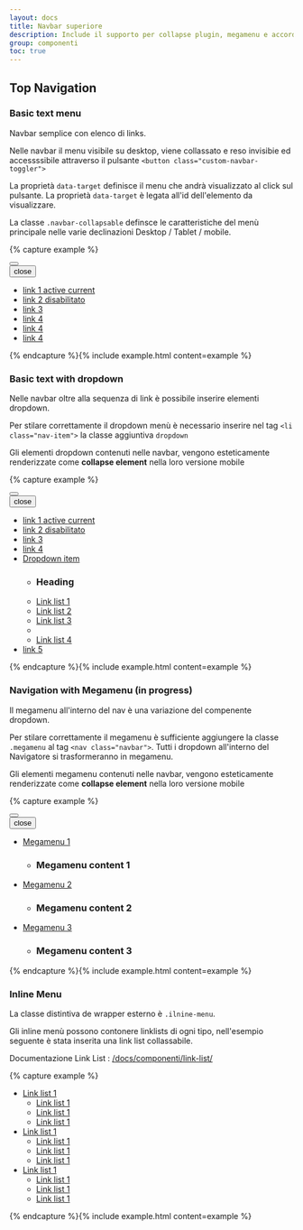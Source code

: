 ```yaml
---
layout: docs
title: Navbar superiore
description: Include il supporto per collapse plugin, megamenu e accordion sidebar mobile.
group: componenti
toc: true
---
```


## Top Navigation
### Basic text menu

Navbar semplice con elenco di links.

Nelle navbar il menu visibile su desktop, viene collassato e reso invisibie ed accessssibile attraverso il pulsante `<button class="custom-navbar-toggler">`

La proprietà `data-target` definisce il menu che andrà visualizzato al click sul pulsante. La proprietà `data-target` è legata all'id dell'elemento da visualizzare.

La classe `.navbar-collapsable` definsce le caratteristiche del menù principale nelle varie declinazioni Desktop / Tablet / mobile.

{% capture example %}
<nav class="navbar navbar-expand-lg"><span></span>
  <button class="custom-navbar-toggler" type="button" aria-controls="navbarNav" aria-expanded="false" aria-label="Toggle navigation" data-target="#navbarNav"><span class="it-list"></span>
  </button>
  <div class="navbar-collapsable" id="navbarNav">
    <div class="close-div">
      <button class="btn close-menu" type="button"><span class="it-close"></span>close
      </button>
    </div>
    <div class="menu-wrapper">
      <ul class="navbar-nav">
        <li class="nav-item active"><a class="nav-link active" href="#1"><span>link 1 active </span><span class="sr-only">current</span></a>
        </li>
        <li class="nav-item"><a class="nav-link disabled" href="#1"><span>link 2 disabilitato</span></a>
        </li>
        <li class="nav-item"><a class="nav-link" href="#1"><span>link 3 </span></a>
        </li>
        <li class="nav-item"><a class="nav-link" href="#1"><span>link 4 </span></a>
        </li>
        <li class="nav-item"><a class="nav-link" href="#1"><span>link 4 </span></a>
        </li>
        <li class="nav-item"><a class="nav-link" href="#1"><span>link 4 </span></a>
        </li>
      </ul>
    </div>
  </div>
</nav>
{% endcapture %}{% include example.html content=example %}

### Basic text with dropdown

Nelle navbar oltre alla sequenza di link è possibile inserire elementi dropdown.

Per stilare correttamente il dropdown menù è necessario inserire nel tag `<li class="nav-item">` la classe aggiuntiva `dropdown`

Gli elementi dropdown contenuti nelle navbar, vengono esteticamente renderizzate come **collapse element** nella loro versione mobile

{% capture example %}
<nav class="navbar navbar-expand-lg"><span></span>
  <button class="custom-navbar-toggler" type="button" aria-controls="navbarNavB" aria-expanded="false" aria-label="Toggle navigation" data-target="#navbarNavB"><span class="it-list"></span>
  </button>
  <div class="navbar-collapsable" id="navbarNavB">
    <div class="close-div">
      <button class="btn close-menu" type="button"><span class="it-close"></span>close
      </button>
    </div>
    <div class="menu-wrapper">
      <ul class="navbar-nav">
        <li class="nav-item active"><a class="nav-link active" href="#1"><span>link 1 active </span><span class="sr-only">current</span></a>
        </li>
        <li class="nav-item"><a class="nav-link disabled" href="#1"><span>link 2 disabilitato </span></a>
        </li>
        <li class="nav-item"><a class="nav-link" href="#1"><span>link 3 </span></a>
        </li>
        <li class="nav-item"><a class="nav-link" href="#1"><span>link 4 </span></a>
        </li>
        <li class="nav-item dropdown"><a class="nav-link dropdown-toggle" href="#" data-toggle="dropdown" aria-expanded="false"><span>Dropdown item </span></a>
          <div class="dropdown-menu">
            <div class="link-list-wrapper">
              <ul class="link-list">
                <li>
                  <h3>Heading</h3>
                </li>
                <li><a class="list-item" href="#link 1"><span>Link list 1 </span></a>
                </li>
                <li><a class="list-item" href="#link 2"><span>Link list 2</span></a>
                </li>
                <li><a class="list-item" href="#link 3"><span>Link list 3 </span></a>
                </li>
                <li><span class="divider"></span>
                </li>
                <li><a class="list-item" href="#link 3"><span>Link list 4 </span></a>
                </li>
              </ul>
            </div>
          </div>
        </li>
        <li class="nav-item"><a class="nav-link" href="#1"><span>link 5 </span></a>
        </li>
      </ul>
    </div>
  </div>
</nav>
{% endcapture %}{% include example.html content=example %}

### Navigation with Megamenu (in progress)

Il megamenu all'interno del nav è una variazione del compenente dropdown.

Per stilare correttamente il megamenu è sufficiente aggiungere la classe `.megamenu` al tag `<nav class="navbar">`. Tutti i dropdown all'interno del Navigatore si trasformeranno in megamenu.

Gli elementi megamenu contenuti nelle navbar, vengono esteticamente renderizzate come **collapse element** nella loro versione mobile

{% capture example %}
<nav class="navbar navbar-expand-lg megamenu"><span></span>
  <button class="custom-navbar-toggler" type="button" aria-controls="navbarNavC" aria-expanded="false" aria-label="Toggle navigation" data-target="#navbarNavC"><span class="it-list"></span>
  </button>
  <div class="navbar-collapsable" id="navbarNavC">
    <div class="close-div">
      <button class="btn close-menu" type="button"><span class="it-close"></span>close
      </button>
    </div>
    <div class="menu-wrapper">
      <ul class="navbar-nav">
        <li class="nav-item dropdown"><a class="nav-link dropdown-toggle" href="#" data-toggle="dropdown" aria-expanded="false"><span>Megamenu 1 </span></a>
          <div class="dropdown-menu">
            <div class="link-list-wrapper">
              <ul class="link-list">
                <li>
                  <h3>Megamenu content 1 </h3>
                </li>
              </ul>
            </div>
          </div>
        </li>
        <li class="nav-item dropdown"><a class="nav-link dropdown-toggle" href="#" data-toggle="dropdown" aria-expanded="false"><span>Megamenu 2 </span></a>
          <div class="dropdown-menu">
            <div class="link-list-wrapper">
              <ul class="link-list">
                <li>
                  <h3>Megamenu content 2 </h3>
                </li>
              </ul>
            </div>
          </div>
        </li>
        <li class="nav-item dropdown"><a class="nav-link dropdown-toggle" href="#" data-toggle="dropdown" aria-expanded="false"><span>Megamenu 3 </span></a>
          <div class="dropdown-menu">
            <div class="link-list-wrapper">
              <ul class="link-list">
                <li>
                  <h3>Megamenu content 3 </h3>
                </li>
              </ul>
            </div>
          </div>
        </li>
      </ul>
    </div>
  </div>
</nav>
{% endcapture %}{% include example.html content=example %}

### Inline Menu

La classe distintiva de wrapper esterno è `.ilnine-menu`.

Gli inline menù possono contonere linklists di ogni tipo, nell'esempio seguente è stata inserita una link list collassabile.

Documentazione Link List : <a href="../link-list/">/docs/componenti/link-list/</a>

{% capture example %}
<nav class="inline-menu">
  <div class="link-list-wrapper">
    <ul class="link-list">
      <li><a class="list-item large medium right-icon" href="#collapseOne" data-toggle="collapse" aria-expanded="false" aria-controls="collapseOne"><span>Link list 1 </span><i class="it-expand right" aria-hidden="true"> </i></a>
        <ul class="link-sublist collapse" id="collapseOne">
          <li><a class="list-item" href="#link 1"><span>Link list 1 </span></a>
          </li>
          <li><a class="list-item" href="#link 1"><span>Link list 1 </span></a>
          </li>
          <li><a class="list-item" href="#link 1"><span>Link list 1 </span></a>
          </li>
        </ul>
      </li>
      <li><a class="list-item large medium right-icon" href="#collapseTwo" data-toggle="collapse" aria-expanded="false" aria-controls="collapseTwo"><span>Link list 1 </span><i class="it-expand right" aria-hidden="true"> </i></a>
        <ul class="link-sublist collapse" id="collapseTwo">
          <li><a class="list-item" href="#link 1"><span>Link list 1 </span></a>
          </li>
          <li><a class="list-item" href="#link 1"><span>Link list 1 </span></a>
          </li>
          <li><a class="list-item" href="#link 1"><span>Link list 1 </span></a>
          </li>
        </ul>
      </li>
      <li><a class="list-item large medium right-icon" href="#collapseThree" data-toggle="collapse" aria-expanded="false" aria-controls="collapseThree"><span>Link list 1 </span><i class="it-expand right" aria-hidden="true"> </i></a>
        <ul class="link-sublist collapse" id="collapseThree">
          <li><a class="list-item" href="#link 1"><span>Link list 1 </span></a>
          </li>
          <li><a class="list-item" href="#link 1"><span>Link list 1 </span></a>
          </li>
          <li><a class="list-item" href="#link 1"><span>Link list 1 </span></a>
          </li>
        </ul>
      </li>
    </ul>
  </div>
</nav>
{% endcapture %}{% include example.html content=example %}